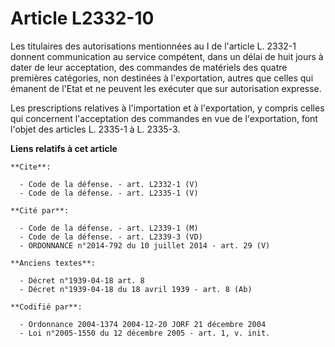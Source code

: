 # Article L2332-10

Les titulaires des autorisations mentionnées au I de l'article L. 2332-1 donnent communication au service compétent, dans un
délai de huit jours à dater de leur acceptation, des commandes de matériels des quatre premières catégories, non destinées à
l'exportation, autres que celles qui émanent de l'Etat et ne peuvent les exécuter que sur autorisation expresse. 

Les prescriptions relatives à l'importation et à l'exportation, y compris celles qui concernent l'acceptation des commandes
en vue de l'exportation, font l'objet des articles L. 2335-1 à L. 2335-3.

**Liens relatifs à cet article**

	**Cite**:

	  - Code de la défense. - art. L2332-1 (V)
	  - Code de la défense. - art. L2335-1 (V)

	**Cité par**:

	  - Code de la défense. - art. L2339-1 (M)
	  - Code de la défense. - art. L2339-3 (VD)
	  - ORDONNANCE n°2014-792 du 10 juillet 2014 - art. 29 (V)

	**Anciens textes**:

	  - Décret n°1939-04-18 art. 8
	  - Décret n°1939-04-18 du 18 avril 1939 - art. 8 (Ab)

	**Codifié par**:

	  - Ordonnance 2004-1374 2004-12-20 JORF 21 décembre 2004
	  - Loi n°2005-1550 du 12 décembre 2005 - art. 1, v. init.
